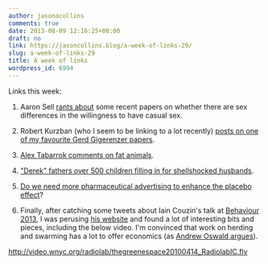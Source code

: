 ```yaml
---
author: jasonacollins
comments: true
date: 2013-08-09 12:16:25+00:00
draft: no
link: https://jasoncollins.blog/a-week-of-links-29/
slug: a-week-of-links-29
title: A week of links
wordpress_id: 6994
---
```


Links this week:



	
  1. Aaron Sell [rants about](http://www.psychologytoday.com/blog/evolutionary-entertainment/201308/is-why-conservatives-don-t-believe-in-global-warming) some recent papers on whether there are sex differences in the willingness to have casual sex.

	
  2. Robert Kurzban (who I seem to be linking to a lot recently) [posts on one of my favourite Gerd Gigerenzer papers](http://www.epjournal.net/blog/2013/08/theories-in-psychology-a-gigerenzian-view/).

	
  3. [Alex Tabarrok comments on fat animals](http://marginalrevolution.com/marginalrevolution/2013/08/the-animals-are-also-getting-fat.html).

	
  4. ["Derek" fathers over 500 children filling in for shellshocked husbands](http://www.dailymail.co.uk/news/article-2383895/Desperate-wives-man-fathered-500-children-women-war-hero-husbands-shellshocked-make-love.html).

	
  5. [Do we need more pharmaceutical advertising to enhance the placebo effect](http://www.pnas.org/content/early/2013/07/17/1012818110.abstract)?

	
  6. Finally, after catching some tweets about Iain Couzin's talk at [Behaviour 2013](http://iec2013.com/), I was perusing [his website](http://icouzin.princeton.edu/) and found a lot of interesting bits and pieces, including the below video. I'm convinced that work on herding and swarming has a lot to offer economics (as [Andrew Oswald argues](http://www.lse.ac.uk/newsAndMedia/videoAndAudio/channels/publicLecturesAndEvents/player.aspx?id=1270)).


http://video.wnyc.org/radiolab/thegreenespace20100414_RadiolabIC.flv


